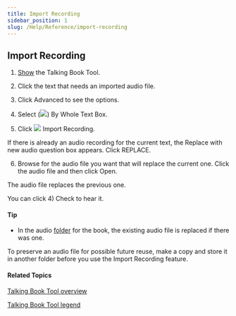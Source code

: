 ```yaml
---
title: Import Recording
sidebar_position: 1
slug: /Help/Reference/import-recording
---
```


## Import Recording

1.  [Show](Show_the_Talking_Book_Tool.md) the Talking Book Tool.
    
2.  Click the text that needs an imported audio file.
    
3.  Click Advanced to see the options.
    
4.  Select (![](/ref-docs-assets/images/Tasks/Edit_tasks/Record_Audio/SelectedAdvancedOption.png)) By Whole Text Box.
    
5.  Click ![](/ref-docs-assets/images/Tasks/Edit_tasks/Record_Audio/ImportRecordingButton.png) Import Recording.
    

If there is already an audio recording for the current text, the Replace with new audio question box appears. Click REPLACE.

6.  Browse for the audio file you want that will replace the current one. Click the audio file and then click Open.
    

The audio file replaces the previous one.

You can click 4) Check to hear it.

#### Tip

-   In the audio [folder](../../../User_Interface/Tabs/Collections_tab_commands.md) for the book, the existing audio file is replaced if there was one.
    

To preserve an audio file for possible future reuse, make a copy and store it in another folder before you use the Import Recording feature.

#### Related Topics

[Talking Book Tool overview](Talking_Book_Tool_overview.md)

[Talking Book Tool legend](Talking_Book_Tool_legend.md)
